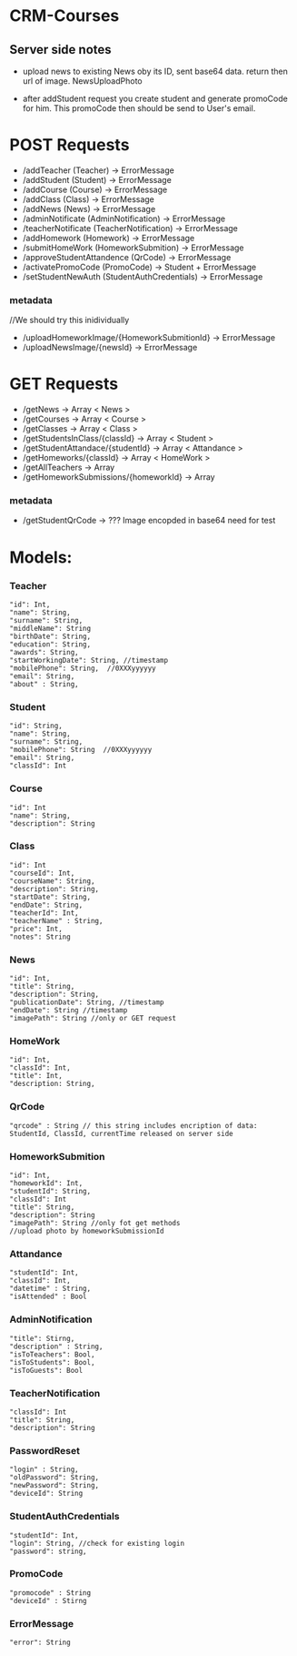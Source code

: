 # CRM-Courses

## Server side notes

* upload news to existing News oby its ID, sent base64 data. return then url of image. 
NewsUploadPhoto

* after addStudent request you create student and generate promoCode for him. This promoCode then should be send to User's email. 



# POST Requests

   * /addTeacher (Teacher) -> ErrorMessage
   * /addStudent (Student) -> ErrorMessage
   * /addCourse (Course) -> ErrorMessage
   * /addClass (Class) -> ErrorMessage
   * /addNews (News) -> ErrorMessage
   * /adminNotificate (AdminNotification) -> ErrorMessage
   * /teacherNotificate (TeacherNotification) -> ErrorMessage
   * /addHomework (Homework) -> ErrorMessage
   * /submitHomeWork (HomeworkSubmition) -> ErrorMessage 
   * /approveStudentAttandence (QrCode) -> ErrorMessage
   * /activatePromoCode (PromoCode) -> Student +  ErrorMessage
   * /setStudentNewAuth (StudentAuthCredentials) -> ErrorMessage
   
   ### metadata
   
   //We should try this inidividually
   * /uploadHomeworkImage/{HomeworkSubmitionId} -> ErrorMessage
   * /uploadNewsImage/{newsId} -> ErrorMessage
   
# GET Requests

   * /getNews -> Array < News >
   * /getCourses -> Array < Course >
   * /getClasses -> Array < Class >
   * /getStudentsInClass/{classId} -> Array < Student >
   * /getStudentAttandace/{studentId} -> Array < Attandance >
   * /getHomeworks/{classId} -> Array < HomeWork >
   * /getAllTeachers -> Array <Teacher>
   * /getHomeworkSubmissions/{homeworkId} -> Array <HomeworkSubmition>
   
   ### metadata 
   * /getStudentQrCode -> ??? Image encopded in base64 need for test 
      
   
# Models: 

### Teacher
    "id": Int,
    "name": String,
    "surname": String,
    "middleName": String
    "birthDate": String,
    "education": String,
    "awards": String,
    "startWorkingDate": String, //timestamp 
    "mobilePhone": String,  //0XXXyyyyyy
    "email": String, 
    "about" : String,

### Student
    "id": String,
    "name": String,
    "surname": String,
    "mobilePhone": String  //0XXXyyyyyy
    "email": String, 
    "classId": Int

### Course
    "id": Int
    "name": String,
    "description": String
    
### Class
    "id": Int
    "courseId": Int,
    "courseName": String,
    "description": String,
    "startDate": String,
    "endDate": String, 
    "teacherId": Int,
    "teacherName" : String,
    "price": Int,
    "notes": String
    
### News 
    "id": Int,
    "title": String,
    "description": String,
    "publicationDate": String, //timestamp
    "endDate": String //timestamp
    "imagePath": String //only or GET request
    
        
### HomeWork
    "id": Int,
    "classId": Int,
    "title": Int,
    "description: String,
    
    
### QrCode 
    "qrcode" : String // this string includes encription of data: StudentId, ClassId, currentTime released on server side
    
### HomeworkSubmition   
    "id": Int,
    "homeworkId": Int,
    "studentId": String,
    "classId": Int
    "title": String,
    "description": String
    "imagePath": String //only fot get methods
    //upload photo by homeworkSubmissionId 
    
### Attandance
    "studentId": Int,
    "classId": Int,
    "datetime" : String,
    "isAttended" : Bool
    
### AdminNotification

    "title": Stirng,
    "description" : String,
    "isToTeachers": Bool,
    "isToStudents": Bool,
    "isToGuests": Bool
    
### TeacherNotification 

    "classId": Int
    "title": String,
    "description": String
    
### PasswordReset 
    "login" : String,
    "oldPassword": String,
    "newPassword": String,
    "deviceId": String
    
### StudentAuthCredentials
    "studentId": Int,
    "login": String, //check for existing login
    "password": string,
    
### PromoCode 
    "promocode" : String
    "deviceId" : Stirng
    
### ErrorMessage
    "error": String
    
    
